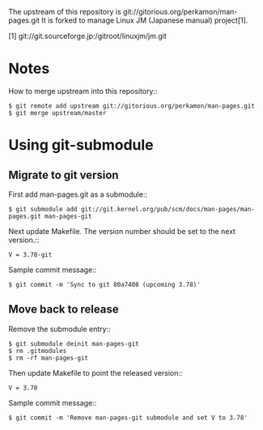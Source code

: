 The upstream of this repository is git://gitorious.org/perkamon/man-pages.git
It is forked to manage Linux JM (Japanese manual) project[1].

[1] git://git.sourceforge.jp:/gitroot/linuxjm/jm.git


Notes
=====

How to merge upstream into this repository::

    $ git remote add upstream git://gitorious.org/perkamon/man-pages.git
    $ git merge upstream/master

Using git-submodule
===================

Migrate to git version
----------------------

First add man-pages.git as a submodule::

    $ git submodule add git://git.kernel.org/pub/scm/docs/man-pages/man-pages.git man-pages-git

Next update Makefile. The version number should be set to the next version.::

    V = 3.78-git

Sample commit message::

    $ git commit -m 'Sync to git 80a7408 (upcoming 3.78)'

Move back to release
--------------------

Remove the submodule entry::

    $ git submodule deinit man-pages-git
    $ rm .gitmodules
    $ rm -rf man-pages-git

Then update Makefile to point the released version::

    V = 3.78

Sample commit message::

    $ git commit -m 'Remove man-pages-git submodule and set V to 3.78'
